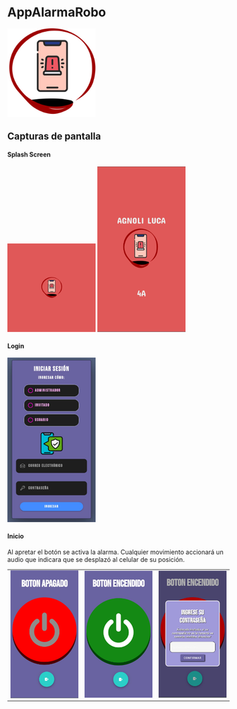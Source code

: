 # AppAlarmaRobo

<img width="200px" text-align="center" src="src/assets/icon/siren.png">

## Capturas de pantalla

#### Splash Screen

<img width="200px" src="src/assets/icon/splash.png">
<img width="200px" src="src/assets/readme/splashCargado.jpg">

#### Login
<img width="200px" src="src/assets/readme/login.jpg">

#### Inicio
Al apretar el botón se activa la alarma. Cualquier movimiento accionará un audio que indicara que se desplazó al celular de su posición.
<table>
  <tr>
    <td><img width="200px" src="src/assets/readme/inicio.jpg"></td>
    <td><img width="200px" src="src/assets/readme/alarmaActivada.jpg"></td>
    <td><img width="200px" src="src/assets/readme/desactivarAlarma.jpg"></td>
  </tr>
</table>

